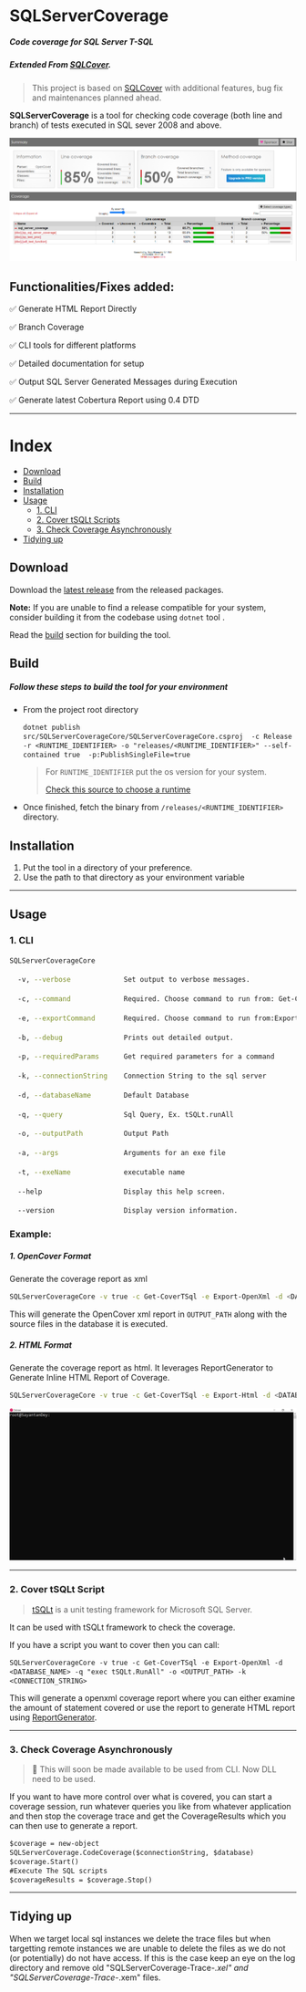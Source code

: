 # SQLServerCoverage 

##### Code coverage for SQL Server T-SQL 

##### Extended From [SQLCover](https://github.com/GoEddie/SQLCover).

> This project is based on [SQLCover](https://github.com/GoEddie/SQLCover) with additional features, bug fix and maintenances planned ahead.

**SQLServerCoverage** is a tool for checking code coverage (both line and branch) of tests executed in SQL sever 2008 and above.

![](./example/Report%20Summary.PNG)

## Functionalities/Fixes added:

:white_check_mark: Generate HTML Report Directly 

:white_check_mark: Branch Coverage

:white_check_mark: CLI tools for different platforms 

:white_check_mark: Detailed documentation for setup

:white_check_mark: Output SQL Server Generated Messages during Execution

:white_check_mark: Generate latest Cobertura Report using 0.4 DTD
____

# Index

 - [Download](#download)
 - [Build](#build)
 - [Installation](#installation)
 - [Usage](#usage)
   - [1. CLI](#1-cli)
   - [2. Cover tSQLt Scripts](#2-cover-tsqlt-script)
   - [3. Check Coverage Asynchronously ](#3-check-coverage-asynchronously )
 - [Tidying up](#tidying-up)

## Download

Download the [latest release](https://github.com/sayantandey/SQLServerCoverage/releases/latest) from the released packages. 

**Note:** If you are unable to find a release compatible for your system, consider building it from the codebase using `dotnet` tool . 

Read the [build](#build ) section for building the tool.

## Build 

##### Follow these steps to build the tool for your environment 

* From the project root directory

  ```
  dotnet publish src/SQLServerCoverageCore/SQLServerCoverageCore.csproj  -c Release  -r <RUNTIME_IDENTIFIER> -o "releases/<RUNTIME_IDENTIFIER>" --self-contained true  -p:PublishSingleFile=true
  ```

  > For `RUNTIME_IDENTIFIER` put the os version for your system. 
  >
  > [Check this source to choose a runtime](https://learn.microsoft.com/en-us/dotnet/core/rid-catalog) 

* Once finished, fetch the binary from `/releases/<RUNTIME_IDENTIFIER>` directory.


## Installation
1. Put the tool in a directory of your preference.
2. Use the path to that directory as your environment variable 

___

## Usage

### 1. CLI

```bash
SQLServerCoverageCore

  -v, --verbose             Set output to verbose messages.

  -c, --command             Required. Choose command to run from: Get-CoverTSql, Get-CoverExe.

  -e, --exportCommand       Required. Choose command to run from:Export-OpenXml, Export-Html,  Export-Cobertura

  -b, --debug               Prints out detailed output.

  -p, --requiredParams      Get required parameters for a command

  -k, --connectionString    Connection String to the sql server

  -d, --databaseName        Default Database

  -q, --query               Sql Query, Ex. tSQLt.runAll

  -o, --outputPath          Output Path

  -a, --args                Arguments for an exe file

  -t, --exeName             executable name

  --help                    Display this help screen.

  --version                 Display version information.
```

### Example:

##### 1. OpenCover Format

Generate the coverage report as xml

```bash
SQLServerCoverageCore -v true -c Get-CoverTSql -e Export-OpenXml -d <DATABASE_NAME> -q <Query> -o <OUTPUT_PATH> -k <CONNECTION_STRING>
```

This will generate the OpenCover xml report in `OUTPUT_PATH` along with the source files in the database it is executed.

##### 2. HTML Format

Generate the coverage report as html. It leverages ReportGenerator to Generate Inline HTML Report of Coverage.

```bash
SQLServerCoverageCore -v true -c Get-CoverTSql -e Export-Html -d <DATABASE_NAME> -q <Query> -o <OUTPUT_PATH> -k <CONNECTION_STRING>
```

![](./example/Coverage%20Check%20CLI.gif)

___

### 2. Cover tSQLt Script

> [tSQLt](http://tsqlt.org/) is a unit testing framework for Microsoft SQL Server. 

It can be used with tSQLt framework to check the coverage.

If you have a script you want to cover then you can call:
```
SQLServerCoverageCore -v true -c Get-CoverTSql -e Export-OpenXml -d <DATABASE_NAME> -q "exec tSQLt.RunAll" -o <OUTPUT_PATH> -k <CONNECTION_STRING>
```

This will generate a openxml coverage report where you can either examine the amount of statement covered or use the report to generate HTML report using [ReportGenerator](https://github.com/danielpalme/ReportGenerator).

___

### 3. Check Coverage Asynchronously 

> :construction: This will soon be made available to be used from CLI. Now DLL need to be used.

If you want to have more control over what is covered, you can start a coverage session, run whatever queries you like from whatever application and then stop the coverage trace and get the CoverageResults which you can then use to generate a report.

```
$coverage = new-object SQLServerCoverage.CodeCoverage($connectionString, $database)
$coverage.Start()
#Execute The SQL scripts
$coverageResults = $coverage.Stop()
```



___

 ## Tidying up

 When we target local sql instances we delete the trace files but when targetting remote instances we are unable to delete the files as we do not (or potentially) do not have access. If this is the case keep an eye on the log directory and remove old "SQLServerCoverage-Trace-*.xel" and "SQLServerCoverage-Trace-*.xem" files. 

